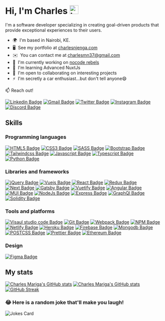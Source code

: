 # Hi, I'm Charles <img src="https://user-images.githubusercontent.com/1303154/88677602-1635ba80-d120-11ea-84d8-d263ba5fc3c0.gif" width="28px" height="28px" alt="hi" /> 
<!-- ![visitors](https://visitor-badge.glitch.me/badge?page_id=charlesmariga.charlesmariga&left_color=black&right_color=red) -->

I'm a software developer specializing in creating goal-driven products that provide exceptional experiences to their users.

- 🌍  I'm based in Nairobi, KE.
- 🖥️  See my portfolio at [charlesnjenga.com](https://charlesmariga.com)
- ✉️  You can contact me at [charlesmn37@gmail.com](mailto:charlesmn@gmail.com)
- 🚀  I'm currently working on [nocode rebels](https://www.nocoderebels.dev/)
- 🧠  I'm learning Advanced NuxtJs
- 🤝  I'm open to collaborating on interesting projects
- ⚡  I'm secretly a car enthusiast...but don't tell anyone😄

:mailbox: Reach out!

[![Linkedin Badge](https://img.shields.io/badge/-@CharlesNjenga-0e76a8?style=flat&labelColor=0e76a8&logo=linkedin&logoColor=white&link=https://www.linkedin.com/in/cmariga)](https://www.linkedin.com/in/charlesnjenga) [![Gmail Badge](https://img.shields.io/badge/-@CharlesMariga-db4437?style=flat&labelColor=db4437&logo=gmail&logoColor=white)](mailto:charlesmariga37@gmail.com)
[![Twitter Badge](https://img.shields.io/badge/-@_cmariga_-1DA1F2?style=flat&labelColor=1DA1F2&logo=twitter&logoColor=white)](https://twitter.com/_cmariga)
[![Instagram Badge](https://img.shields.io/badge/-@_cmariga_-F56040?style=flat&labelColor=F56040&logo=instagram&logoColor=white)](https://www.instagram.com/_cmariga/)
[![Discord Badge](https://img.shields.io/badge/-@_cmariga_-7289DA?style=flat&labelColor=7289DA&logo=discord&logoColor=white)](https://discord.com/users/Charles#3911)

## Skills

### Programming languages

[![HTML5 Badge](https://img.shields.io/badge/-HTML5-E34F26?style=for-the-badge&labelColor=black&logo=HTML5&logoColor=E34F26)](#)
[![CSS3 Badge](https://img.shields.io/badge/-CSS3-1572B6?style=for-the-badge&labelColor=black&logo=CSS3&logoColor=1572B6)](#)
[![SASS Badge](https://img.shields.io/badge/-SASS-CC6699?style=for-the-badge&labelColor=black&logo=SASS&logoColor=CC6699)](#)
[![Bootstrap Badge](https://img.shields.io/badge/-bootstrap-7952B3?style=for-the-badge&labelColor=black&logo=bootstrap&logoColor=7952B3)](#)[![Tailwindcss Badge](https://img.shields.io/badge/-tailwindcss-06B6D4?style=for-the-badge&labelColor=black&logo=tailwindcss&logoColor=06B6D4)](#)
[![Javascript Badge](https://img.shields.io/badge/-Javascript-f0db4f?style=for-the-badge&labelColor=black&logo=Javascript&logoColor=f0db4f)](#)
[![Typescript Badge](https://img.shields.io/badge/-Typescript-007acc?style=for-the-badge&labelColor=black&logo=Typescript&logoColor=007acc)](#)
[![Python Badge](https://img.shields.io/badge/-Python-306998?style=for-the-badge&labelColor=black&logo=Python&logoColor=FFD43B)](#)

### Libraries and frameworks

[![jQuery Badge](https://img.shields.io/badge/-jQuery-0868AC?style=for-the-badge&labelColor=black&logo=jquery&logoColor=0868AC)](#)
[![Vuejs Badge](https://img.shields.io/badge/-Vue-41b883?style=for-the-badge&labelColor=black&logo=vue.js&logoColor=41b883)](#)
[![React Badge](https://img.shields.io/badge/-React-61DBFB?style=for-the-badge&labelColor=black&logo=React&logoColor=61DBFB)](#)
[![Redux Badge](https://img.shields.io/badge/-Redux-764ABC?style=for-the-badge&labelColor=black&logo=Redux&logoColor=764ABC)](#)
[![Next Badge](https://img.shields.io/badge/-Next-000?style=for-the-badge&labelColor=black&logo=Next.js&logoColor=fff)](#)
[![Gatsby Badge](https://img.shields.io/badge/-Gatsby-663399?style=for-the-badge&labelColor=black&logo=Gatsby&logoColor=fff)](#)
[![Vuetify Badge](https://img.shields.io/badge/-Vuetify-1867C0?style=for-the-badge&labelColor=black&logo=Vuetify&logoColor=1867C0)](#)
[![Angular Badge](https://img.shields.io/badge/-Angular-dd1b16?style=for-the-badge&labelColor=black&logo=Angular&logoColor=dd1b16)](#)
[![MUI Badge](https://img.shields.io/badge/-Material%20UI-007FFF?style=for-the-badge&labelColor=black&logo=MUI&logoColor=007FFF)](#)
[![NodeJs Badge](https://img.shields.io/badge/-nodejs-68a063?style=for-the-badge&labelColor=black&logo=node.js&logoColor=68a063)](#)
[![Express Badge](https://img.shields.io/badge/-Express-303030?style=for-the-badge&labelColor=black&logo=express&logoColor=fff)](#)
[![GraphQl Badge](https://img.shields.io/badge/-GraohQl-E10098?style=for-the-badge&labelColor=black&logo=graphql&logoColor=E10098)](#)
[![Solidity Badge](https://img.shields.io/badge/-Solidity-363636?style=for-the-badge&labelColor=black&logo=solidity&logoColor=fff)](#)

### Tools and platforms

[![Visaul studio code Badge](https://img.shields.io/badge/-Vscode-0098FF?style=for-the-badge&labelColor=black&logo=visual-studio-code&logoColor=0098FF)](#)
[![Git Badge](https://img.shields.io/badge/-git-F1502F?style=for-the-badge&labelColor=black&logo=git&logoColor=F1502F)](#)
[![Webpack Badge](https://img.shields.io/badge/-Webpack-8ed5fa?style=for-the-badge&labelColor=black&logo=webpack&logoColor=8ed5fa)](#)
[![NPM Badge](https://img.shields.io/badge/-npm-CC3534?style=for-the-badge&labelColor=black&logo=npm&logoColor=CC3534)](#)
[![Netlify Badge](https://img.shields.io/badge/-netlify-00C7B7?style=for-the-badge&labelColor=black&logo=netlify&logoColor=00C7B7)](#)
[![Heroku Badge](https://img.shields.io/badge/-Heroku-6567a5?style=for-the-badge&labelColor=black&logo=heroku&logoColor=6567a5)](#)
[![Firebase Badge](https://img.shields.io/badge/-Firebase-FFA611?style=for-the-badge&labelColor=black&logo=firebase&logoColor=FFA611)](#)
[![Mongodb Badge](https://img.shields.io/badge/-MongDB-47A248?style=for-the-badge&labelColor=black&logo=mongodb&logoColor=47A248)](#)
[![POSTCSS Badge](https://img.shields.io/badge/-PostCSS-DD3A0A?style=for-the-badge&labelColor=black&logo=postcss&logoColor=DD3A0A)](#)
[![Prettier Badge](https://img.shields.io/badge/-prettier-F7B93E?style=for-the-badge&labelColor=black&logo=prettier&logoColor=F7B93E)](#)
[![Ethereum Badge](https://img.shields.io/badge/-Ethereum-3C3C3D?style=for-the-badge&labelColor=black&logo=Ethereum&logoColor=fff)](#)

### Design

[![Figma Badge](https://img.shields.io/badge/-Figma-e04a34?style=for-the-badge&labelColor=black&logo=figma&logoColor=e04a34)](#)

## My stats

[![Charles Mariga's GitHub stats](https://github-readme-stats.vercel.app/api?username=CharlesMariga&theme=dark&count_private=true&show_icons=true&hide_border=true&include_all_commits=true&icon_color=fb8c00&ring=FB8C00&title_color=FB8C00&bg_color=0d1117)](https://github.com/anuraghazra/github-readme-stats)
[![Charles Mariga's GitHub stats](https://github-readme-stats.vercel.app/api/top-langs/?username=CharlesMariga&langs_count=8&theme=dark&count_private=true&show_icons=true&layout=compact&hide_border=true&include_all_commits=true&&icon_color=fb8c00&title_color=FB8C00&bg_color=0d1117)](https://github.com/anuraghazra/github-readme-stats)
[![GitHub Streak](https://github-readme-streak-stats.herokuapp.com?user=CharlesMariga&theme=dark&hide_border=true&ring=FB8C00&background=0d1117)](https://git.io/streak-stats)

### 😂 Here is a random joke that'll make you laugh!

![Jokes Card](https://readme-jokes.vercel.app/api?hideBorder&theme=blue-green)

